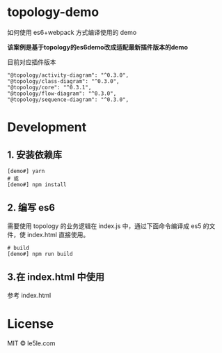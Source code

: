 # topology-demo

如何使用 es6+webpack 方式编译使用的 demo

**该案例是基于topology的es6demo改成适配最新插件版本的demo**

目前对应插件版本
```
"@topology/activity-diagram": "^0.3.0",
"@topology/class-diagram": "^0.3.0",
"@topology/core": "^0.3.1",
"@topology/flow-diagram": "^0.3.0",
"@topology/sequence-diagram": "^0.3.0",
```


# Development

## 1. 安装依赖库

```
[demo#] yarn
# 或
[demo#] npm install

```

## 2. 编写 es6

需要使用 topology 的业务逻辑在 index.js 中，通过下面命令编译成 es5 的文件，使 index.html 直接使用。

```
# build
[demo#] npm run build

```

## 3.在 index.html 中使用

参考 index.html

# License

MIT © le5le.com
